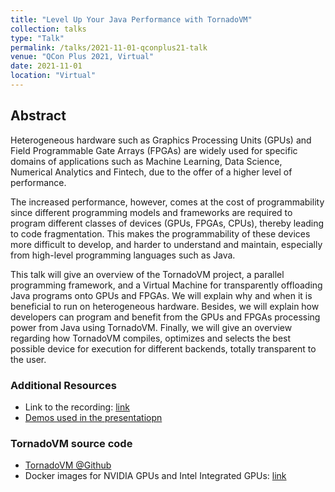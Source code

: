 ```yaml
---
title: "Level Up Your Java Performance with TornadoVM"
collection: talks
type: "Talk"
permalink: /talks/2021-11-01-qconplus21-talk
venue: "QCon Plus 2021, Virtual"
date: 2021-11-01
location: "Virtual"
---
```


## Abstract

Heterogeneous hardware such as Graphics Processing Units (GPUs) and Field Programmable Gate Arrays (FPGAs) are widely used for specific domains of applications such as Machine Learning, Data Science, Numerical Analytics and Fintech, due to the offer of a higher level of performance.

The increased performance, however, comes at the cost of programmability since different programming models and frameworks are required to program different classes of devices (GPUs, FPGAs, CPUs), thereby leading to code fragmentation. This makes the programmability of these devices more difficult to develop, and harder to understand and maintain, especially from high-level programming languages such as Java.

This talk will give an overview of the TornadoVM project, a parallel programming framework, and a Virtual Machine for transparently offloading Java programs onto GPUs and FPGAs. We will explain why and when it is beneficial to run on heterogeneous hardware. Besides, we will explain how developers can program and benefit from the GPUs and FPGAs processing power from Java using TornadoVM. Finally, we will give an overview regarding how TornadoVM compiles, optimizes and selects the best possible device for execution for different backends, totally transparent to the user. 

### Additional Resources

* Link to the recording: [link](https://plus.qconferences.com/plus2021/presentation/level-your-java-performance-tornadovm)
* [Demos used in the presentatiopn](https://github.com/jjfumero/qconplus2021-tornadovm)


### TornadoVM source code

* [TornadoVM @Github](https://github.com/beehive-lab/TornadoVM)
* Docker images for NVIDIA GPUs and Intel Integrated GPUs: [link](https://github.com/beehive-lab/docker-tornado)
